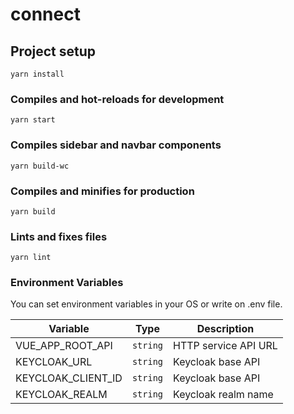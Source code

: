 # connect

## Project setup
```
yarn install
```

### Compiles and hot-reloads for development
```
yarn start
```

### Compiles sidebar and navbar components
```
yarn build-wc
```

### Compiles and minifies for production
```
yarn build
```

### Lints and fixes files
```
yarn lint
```

### Environment Variables

You can set environment variables in your OS or write on .env file.

| Variable | Type | Description |
|--|--|--|
| VUE_APP_ROOT_API | `string` | HTTP service API URL
| KEYCLOAK_URL | `string` | Keycloak base API
| KEYCLOAK_CLIENT_ID | `string` | Keycloak base API
| KEYCLOAK_REALM | `string` | Keycloak realm name
